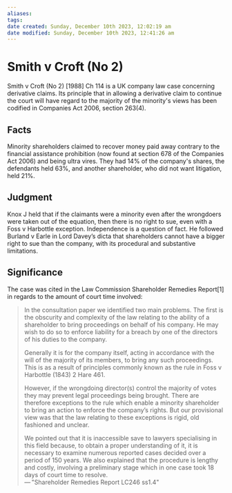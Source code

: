 ```yaml
---
aliases: 
tags: 
date created: Sunday, December 10th 2023, 12:02:19 am
date modified: Sunday, December 10th 2023, 12:41:26 am
---
```


# Smith v Croft (No 2)

Smith v Croft (No 2) [1988] Ch 114 is a UK company law case concerning derivative claims. Its principle that in allowing a derivative claim to continue the court will have regard to the majority of the minority's views has been codified in Companies Act 2006, section 263(4).

## Facts

Minority shareholders claimed to recover money paid away contrary to the financial assistance prohibition (now found at section 678 of the Companies Act 2006) and being ultra vires. They had 14% of the company's shares, the defendants held 63%, and another shareholder, who did not want litigation, held 21%.

## Judgment

Knox J held that if the claimants were a minority even after the wrongdoers were taken out of the equation, then there is no right to sue, even with a Foss v Harbottle exception. Independence is a question of fact. He followed Burland v Earle in Lord Davey’s dicta that shareholders cannot have a bigger right to sue than the company, with its procedural and substantive limitations.

## Significance

The case was cited in the Law Commission Shareholder Remedies Report[1] in regards to the amount of court time involved:

> In the consultation paper we identified two main problems. The first is the obscurity and complexity of the law relating to the ability of a shareholder to bring proceedings on behalf of his company. He may wish to do so to enforce liability for a breach by one of the directors of his duties to the company.
>
> Generally it is for the company itself, acting in accordance with the will of the majority of its members, to bring any such proceedings. This is as a result of principles commonly known as the rule in Foss v Harbottle (1843) 2 Hare 461.
>
> However, if the wrongdoing director(s) control the majority of votes they may prevent legal proceedings being brought. There are therefore exceptions to the rule which enable a minority shareholder to bring an action to enforce the company’s rights. But our provisional view was that the law relating to these exceptions is rigid, old fashioned and unclear.
>
> We pointed out that it is inaccessible save to lawyers specialising in this field because, to obtain a proper understanding of it, it is necessary to examine numerous reported cases decided over a period of 150 years. We also explained that the procedure is lengthy and costly, involving a preliminary stage which in one case took 18 days of court time to resolve.  
> — "Shareholder Remedies Report LC246 ss1.4"
